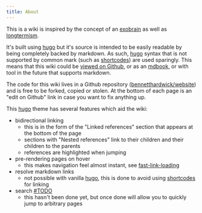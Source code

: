 ```yaml
---
title: About
---
```


This is a wiki is inspired by the concept of an [exobrain] as well as [longtermism].

It's built using [hugo] but it's source is intended to be easily readable by being completely backed by markdown.
As such, [hugo] syntax that is not supported by common mark (such as [shortcodes]) are used sparingly.
This means that this wiki could be [viewed on Github], or as an [mdbook], or with tool in the future that supports markdown.

The code for this wiki lives in a Github repository ([bennetthardwick/website]) and is free to be forked, copied or stolen.
At the bottom of each page is an "edit on Github" link in case you want to fix anything up.

This [hugo] theme has several features which aid the wiki:
  - bidirectional linking
    - this is in the form of the "Linked references" section that appears at the bottom of the page
    - sections with "Nested references" link to their children and their children to the parents 
    - references are highlighted when jumping
  - pre-rendering pages on hover
    - this makes navigation feel almost instant, see [fast-link-loading]
  - resolve markdown links
    - not possible with vanilla [hugo], this is done to avoid using [shortcodes] for linking
  - search [#TODO]
    - this hasn't been done yet, but once done will allow you to quickly jump to arbitrary pages
    

[#TODO]: ./todo.md
[bennetthardwick/website]: https://github.com/bennetthardwick/website/tree/development/content/wiki
[exobrain]: ./exobrain.md
[fast-link-loading]: ./fast-link-loading.md
[hugo]: ./hugo.md
[longtermism]: ./longtermism.md
[mdbook]: ./mdbook.md
[shortcodes]: ./hugo.md#shortcodes
[viewed on Github]: https://github.com/bennetthardwick/website/blob/development/content/wiki/_index.md
